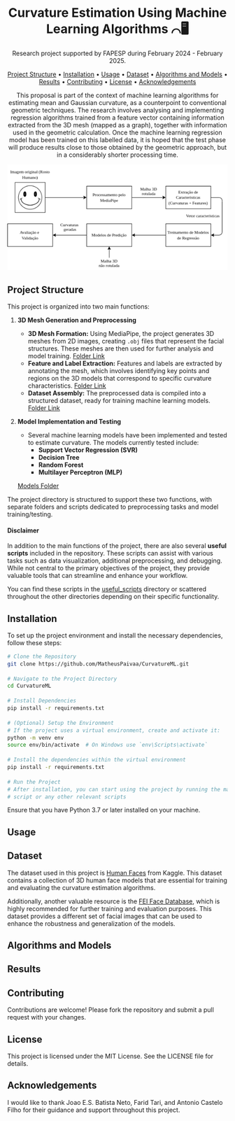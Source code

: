 <h1 align="center">Curvature Estimation Using Machine Learning Algorithms ⌒🖥️</h1>
<p align="center"> Research project supported by FAPESP during February 2024 - February 2025. </p>

<p align="center">
  <a href="#project-structure">Project Structure</a> • 
  <a href="#installation">Installation</a> • 
  <a href="#usage">Usage</a> • 
  <a href="#dataset">Dataset</a> • 
  <a href="#algorithms-and-models">Algorithms and Models</a> •
  <a href="#results">Results</a> •
  <a href="#contributing">Contributing</a> •
  <a href="#license">License</a> •
  <a href="#acknowledgements">Acknowledgements</a>
</p>

<p align="center">
This proposal is part of the context of machine learning algorithms for estimating mean and Gaussian curvature, as a counterpoint to conventional geometric techniques. The research involves analysing and implementing regression algorithms trained from a feature vector containing information extracted from the 3D mesh (mapped as a graph), together with information used in the geometric calculation. Once the machine learning regression model has been trained on this labelled data, it is hoped that the test phase will produce results close to those obtained by the geometric approach, but in a considerably shorter processing time.
</p>

<div align="center">
  <img src="https://github.com/MatheusPaivaa/CurvatureML/blob/master/img/met.png" alt="metodology" />
</div>

## <div id="project-structure"></div>Project Structure
This project is organized into two main functions:

1. **3D Mesh Generation and Preprocessing**
   - **3D Mesh Formation:** Using MediaPipe, the project generates 3D meshes from 2D images, creating `.obj` files that represent the facial structures. These meshes are then used for further analysis and model training. [Folder Link](https://github.com/MatheusPaivaa/CurvatureML/tree/master/scripts/object_generation)
   - **Feature and Label Extraction:** Features and labels are extracted by annotating the mesh, which involves identifying key points and regions on the 3D models that correspond to specific curvature characteristics. [Folder Link](https://github.com/MatheusPaivaa/CurvatureML/tree/master/scripts/curv_features_calculation)
   - **Dataset Assembly:** The preprocessed data is compiled into a structured dataset, ready for training machine learning models. [Folder Link](https://github.com/MatheusPaivaa/CurvatureML/tree/master/scripts/curv_features_calculation)

2. **Model Implementation and Testing**
   - Several machine learning models have been implemented and tested to estimate curvature. The models currently tested include:
     - **Support Vector Regression (SVR)**
     - **Decision Tree**
     - **Random Forest**
     - **Multilayer Perceptron (MLP)**

   [Models Folder](https://github.com/MatheusPaivaa/CurvatureML/tree/master/models)

The project directory is structured to support these two functions, with separate folders and scripts dedicated to preprocessing tasks and model training/testing.

#### Disclaimer

In addition to the main functions of the project, there are also several **useful scripts** included in the repository. These scripts can assist with various tasks such as data visualization, additional preprocessing, and debugging. While not central to the primary objectives of the project, they provide valuable tools that can streamline and enhance your workflow.

You can find these scripts in the [useful_scripts](https://github.com/MatheusPaivaa/CurvatureML/tree/master/scripts/useful_scripts) directory or scattered throughout the other directories depending on their specific functionality.

## <div id="installation"></div>Installation
To set up the project environment and install the necessary dependencies, follow these steps:

```bash
# Clone the Repository
git clone https://github.com/MatheusPaivaa/CurvatureML.git

# Navigate to the Project Directory
cd CurvatureML

# Install Dependencies
pip install -r requirements.txt

# (Optional) Setup the Environment
# If the project uses a virtual environment, create and activate it:
python -m venv env
source env/bin/activate  # On Windows use `env\Scripts\activate`

# Install the dependencies within the virtual environment
pip install -r requirements.txt

# Run the Project
# After installation, you can start using the project by running the main
# script or any other relevant scripts
```
Ensure that you have Python 3.7 or later installed on your machine.

## <div id="usage"></div>Usage

## <div id="Dataset"></div>Dataset
The dataset used in this project is [Human Faces](https://www.kaggle.com/datasets/ashwingupta3012/human-faces?resource=download) from Kaggle. This dataset contains a collection of 3D human face models that are essential for training and evaluating the curvature estimation algorithms.

Additionally, another valuable resource is the [FEI Face Database](https://fei.edu.br/~cet/facedatabase.html), which is highly recommended for further training and evaluation purposes. This dataset provides a different set of facial images that can be used to enhance the robustness and generalization of the models.

## <div id="algorithms-and-models"></div>Algorithms and Models

## <div id="results"></div>Results

## <div id="contributing"></div>Contributing
Contributions are welcome! Please fork the repository and submit a pull request with your changes.

## <div id="license"></div>License
This project is licensed under the MIT License. See the LICENSE file for details.

## <div id="acknowledgements"></div>Acknowledgements
I would like to thank Joao E.S. Batista Neto, Farid Tari, and Antonio Castelo Filho for their guidance and support throughout this project.

[comment]: <> (Notebook: https://colab.research.google.com/drive/1vOrjJOcYwbcm86kxqWYi1lbH6Wy4KLBU?usp=sharing)
